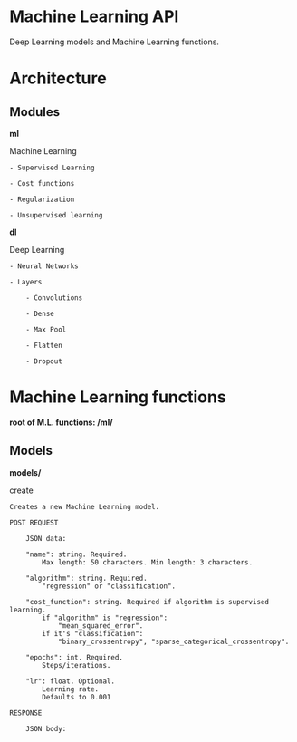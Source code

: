 # Machine Learning API
Deep Learning models and Machine Learning functions.

# Architecture

## Modules

**ml**

Machine Learning

    - Supervised Learning

    - Cost functions

    - Regularization

    - Unsupervised learning

**dl**

Deep Learning

    - Neural Networks

    - Layers

        - Convolutions

        - Dense

        - Max Pool

        - Flatten

        - Dropout

# Machine Learning functions

**root of M.L. functions: /ml/**

## Models

**models/**

create

    Creates a new Machine Learning model.

    POST REQUEST
        
        JSON data:

        "name": string. Required.
            Max length: 50 characters. Min length: 3 characters.
        
        "algorithm": string. Required.
            "regression" or "classification".
        
        "cost_function": string. Required if algorithm is supervised learning.
            if "algorithm" is "regression":
                "mean_squared_error".
            if it's "classification":
                "binary_crossentropy", "sparse_categorical_crossentropy".
        
        "epochs": int. Required.
            Steps/iterations.
        
        "lr": float. Optional.
            Learning rate.
            Defaults to 0.001
    
    RESPONSE
    
        JSON body:
        
        
